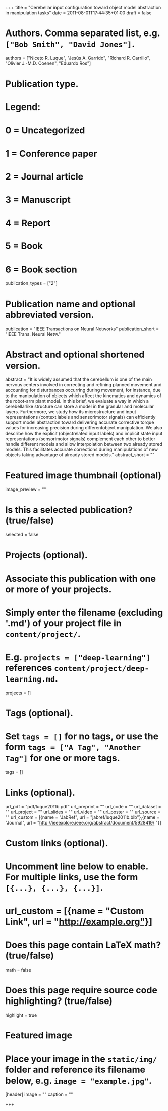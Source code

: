 +++
title = "Cerebellar input configuration toward object model abstraction in manipulation tasks"
date = 2011-08-01T17:44:35+01:00
draft = false

# Authors. Comma separated list, e.g. `["Bob Smith", "David Jones"]`.
authors = ["Niceto R. Luque", "Jesús A. Garrido", "Ríchard R. Carrillo", "Olivier J.-M.D. Coenen", "Eduardo Ros"]

# Publication type.
# Legend:
# 0 = Uncategorized
# 1 = Conference paper
# 2 = Journal article
# 3 = Manuscript
# 4 = Report
# 5 = Book
# 6 = Book section
publication_types = ["2"]

# Publication name and optional abbreviated version.
publication = "IEEE Transactions on Neural Networks"
publication_short = "IEEE Trans. Neural Netw."

# Abstract and optional shortened version.
abstract = "It is widely assumed that the cerebellum is one of the main nervous centers involved in correcting and refining planned movement and accounting for disturbances occurring during movement, for instance, due to the manipulation of objects which affect the kinematics and dynamics of the robot-arm plant model. In this brief, we evaluate a way in which a cerebellarlike structure can store a model in the granular and molecular layers. Furthermore, we study how its microstructure and input representations (context labels and sensorimotor signals) can efficiently support model abstraction toward delivering accurate corrective torque values for increasing precision during differentobject manipulation. We also describe how the explicit (objectrelated input labels) and implicit state input representations (sensorimotor signals) complement each other to better handle different models and allow interpolation between two already stored models. This facilitates accurate corrections during manipulations of new objects taking advantage of already stored models."
abstract_short = ""

# Featured image thumbnail (optional)
image_preview = ""

# Is this a selected publication? (true/false)
selected = false

# Projects (optional).
#   Associate this publication with one or more of your projects.
#   Simply enter the filename (excluding '.md') of your project file in `content/project/`.
#   E.g. `projects = ["deep-learning"]` references `content/project/deep-learning.md`.
projects = []

# Tags (optional).
#   Set `tags = []` for no tags, or use the form `tags = ["A Tag", "Another Tag"]` for one or more tags.
tags = []

# Links (optional).
url_pdf = "pdf/luque2011b.pdf"
url_preprint = ""
url_code = ""
url_dataset = ""
url_project = ""
url_slides = ""
url_video = ""
url_poster = ""
url_source = ""
url_custom = [{name = "JabRef", url = "jabref/luque2011b.bib"},{name = "Journal", url = "http://ieeexplore.ieee.org/abstract/document/5928419/ "}]

# Custom links (optional).
#   Uncomment line below to enable. For multiple links, use the form `[{...}, {...}, {...}]`.
# url_custom = [{name = "Custom Link", url = "http://example.org"}]

# Does this page contain LaTeX math? (true/false)
math = false

# Does this page require source code highlighting? (true/false)
highlight = true

# Featured image
# Place your image in the `static/img/` folder and reference its filename below, e.g. `image = "example.jpg"`.
[header]
image = ""
caption = ""

+++

